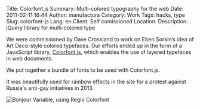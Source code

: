 Title: Colorfont.js
Summary: Multi-colored typography for the web
Date: 2011-02-11 16:44
Author: manufactura
Category: Work
Tags: hacks, type
Slug: colorfont-js
Lang: en
Client: Self comissioned
Location: 
Description: jQuery library for multi-colored type


We were commissioned by Dave Crossland to work on Eben Sorkin’s idea of Art Deco-style colored typefaces. Our efforts ended up in the form of a JavaScript library, [Colorfont.js](http://manufacturaindependente.com/colorfont), which enables the use of layered typefaces in web documents.

We put together a bundle of fonts to be used with Colorfont.js.

It was beautifully used for rainbow effects in the site for a protest against Russia's anti-gay initiatives in 2013.

![]({filename}/media/work_colorfont-reglo.jpg "Bonjour Variable, using Reglo Colorfont")
